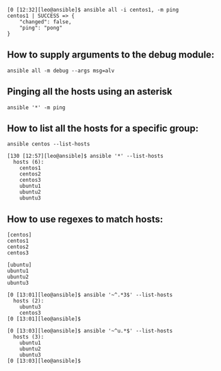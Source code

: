 ```
[0 [12:32][leo@ansible]$ ansible all -i centos1, -m ping
centos1 | SUCCESS => {
    "changed": false, 
    "ping": "pong"
}
```

## How to supply arguments to the debug module:
```
ansible all -m debug --args msg=alv
```

## Pinging all the hosts using an asterisk
```
ansible '*' -m ping
```

## How to list all the hosts for a specific group:
```
ansible centos --list-hosts
```

```
[130 [12:57][leo@ansible]$ ansible '*' --list-hosts
  hosts (6):
    centos1
    centos2
    centos3
    ubuntu1
    ubuntu2
    ubuntu3
```

## How to use regexes to match hosts:
```
[centos]
centos1
centos2
centos3

[ubuntu]
ubuntu1
ubuntu2
ubuntu3
```

```
[0 [13:01][leo@ansible]$ ansible '~^.*3$' --list-hosts
  hosts (2):
    ubuntu3
    centos3
[0 [13:01][leo@ansible]$ 
```

```
[0 [13:03][leo@ansible]$ ansible '~^u.*$' --list-hosts
  hosts (3):
    ubuntu1
    ubuntu2
    ubuntu3
[0 [13:03][leo@ansible]$ 
```